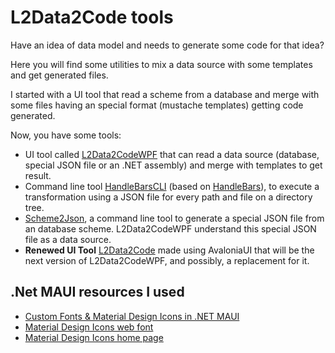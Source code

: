 ﻿# L2Data2Code tools

Have an idea of data model and needs to generate some code for that idea?

Here you will find some utilities to mix a data source with some templates and get generated files.

I started with a UI tool that read a scheme from a database and merge with some files having an special format (mustache templates) getting code generated.

Now, you have some tools:

- UI tool called [L2Data2CodeWPF](src/L2Data2Code/L2Data2CodeWPF/README.md) that can read a data source (database, special JSON file or an .NET assembly) and merge with templates to get result. 
- Command line tool [HandleBarsCLI](src/L2Data2Code/HandleBarsCLI/readme.md) (based on [HandleBars](https://HandleBars.github.io/)), to execute a transformation using a JSON file for every path and file on a directory tree.
- [Scheme2Json](src/L2Data2Code/Scheme2Json/readme.md), a command line tool to generate a special JSON file from an database scheme. L2Data2CodeWPF understand this special JSON file as a data source.
- **Renewed UI Tool** [L2Data2Code](src/L2Data2Code/L2Data2Code/README.md) made using AvaloniaUI that will be the next version of L2Data2CodeWPF, and possibly, a replacement for it.


## .Net MAUI resources I used

- [Custom Fonts & Material Design Icons in .NET MAUI](https://cedricgabrang.medium.com/custom-fonts-material-design-icons-in-net-maui-acf59c9f98fe)
- [Material Design Icons web font](https://github.com/Templarian/MaterialDesign-Webfont/blob/master/fonts/materialdesignicons-webfont.ttf)
- [Material Design Icons home page](https://pictogrammers.com/library/mdi/)
